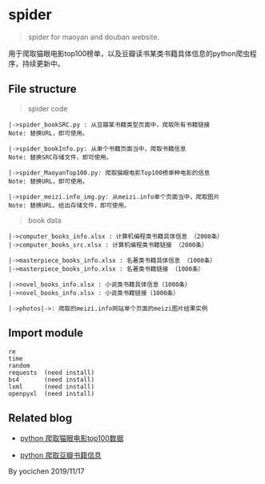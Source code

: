 # spider
> spider for maoyan and douban website.

用于爬取猫眼电影top100榜单，以及豆瓣读书某类书籍具体信息的python爬虫程序，持续更新中。

## File structure
> spider code

    |->spider_bookSRC.py : 从豆瓣某书籍类型页面中，爬取所有书籍链接
    Note: 替换URL，即可使用。

    |->spider_bookInfo.py: 从单个书籍页面当中，爬取书籍信息
    Note: 替换SRC存储文件，即可使用。

    |->spider_MaoyanTop100.py: 爬取猫眼电影Top100榜单种电影的信息
    Note: 替换URL，即可使用。

    |->spider_meizi.info_img.py: 从meizi.info单个页面当中，爬取图片
    Note: 替换URL、给出存储文件，即可使用。

> book data

    |->computer_books_info.xlsx : 计算机编程类书籍具体信息 （2000条）
    |->computer_books_src.xlsx : 计算机编程类书籍链接 （2000条）

    |->masterpiece_books_info.xlsx : 名著类书籍具体信息 （1000条）
    |->masterpiece_books_info.xlsx : 名著类书籍链接 （1000条）

    |->novel_books_info.xlsx : 小说类书籍具体信息（1000条）
    |->novel_books_info.xlsx : 小说类书籍链接（1000条）

    |->photos|->: 爬取的meizi.info网站单个页面的meizi图片结果实例

## Import module
    re
    time
    random
    requests  (need install)
    bs4       (need install)
    lxml      (need install)
    openpyxl  (need install)

## Related blog
- [python 爬取猫眼电影top100数据](https://www.cnblogs.com/yocichen/p/11812637.html)

+ [python 爬取豆瓣书籍信息](https://www.cnblogs.com/yocichen/p/11847478.html)

By yocichen 2019/11/17